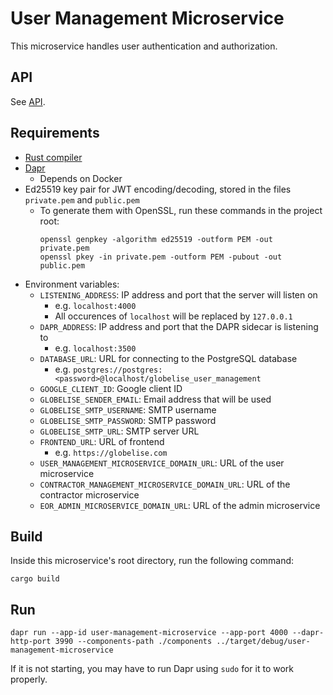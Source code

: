 # User Management Microservice

This microservice handles user authentication and authorization.

## API

See [API](API.md).

## Requirements

- [Rust compiler](https://www.rust-lang.org/tools/install)
- [Dapr](https://docs.dapr.io/getting-started/)
  - Depends on Docker
- Ed25519 key pair for JWT encoding/decoding, stored in the files `private.pem` and `public.pem`
  - To generate them with OpenSSL, run these commands in the project root:
    ```
    openssl genpkey -algorithm ed25519 -outform PEM -out private.pem
    openssl pkey -in private.pem -outform PEM -pubout -out public.pem
    ```
- Environment variables:
  - `LISTENING_ADDRESS`: IP address and port that the server will listen on
    - e.g. `localhost:4000`
    - All occurences of `localhost` will be replaced by `127.0.0.1`
  - `DAPR_ADDRESS`: IP address and port that the DAPR sidecar is listening to
    - e.g. `localhost:3500`
  - `DATABASE_URL`: URL for connecting to the PostgreSQL database
    - e.g. `postgres://postgres:<password>@localhost/globelise_user_management`
  - `GOOGLE_CLIENT_ID`: Google client ID
  - `GLOBELISE_SENDER_EMAIL`: Email address that will be used
  - `GLOBELISE_SMTP_USERNAME`: SMTP username
  - `GLOBELISE_SMTP_PASSWORD`: SMTP password
  - `GLOBELISE_SMTP_URL`: SMTP server URL
  - `FRONTEND_URL`: URL of frontend
    - e.g. `https://globelise.com`
  - `USER_MANAGEMENT_MICROSERVICE_DOMAIN_URL`: URL of the user microservice
  - `CONTRACTOR_MANAGEMENT_MICROSERVICE_DOMAIN_URL`: URL of the contractor microservice
  - `EOR_ADMIN_MICROSERVICE_DOMAIN_URL`: URL of the admin microservice

## Build

Inside this microservice's root directory, run the following command:

```
cargo build
```

## Run

```
dapr run --app-id user-management-microservice --app-port 4000 --dapr-http-port 3990 --components-path ./components ../target/debug/user-management-microservice
```

If it is not starting, you may have to run Dapr using `sudo` for it to work properly.
